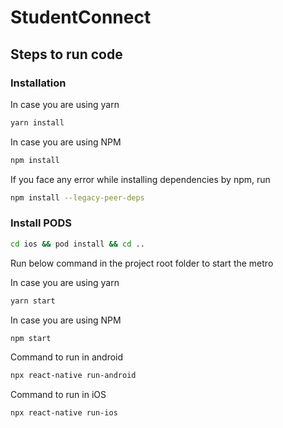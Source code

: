 # StudentConnect

## Steps to run code

### Installation

In case you are using yarn

```sh
yarn install
```
In case you are using NPM

```sh
npm install
```

If you face any error while installing dependencies by npm, run
```sh
npm install --legacy-peer-deps
```
### Install PODS
```sh
cd ios && pod install && cd ..
```

Run below command in the project root folder to start the metro

In case you are using yarn

```sh
yarn start
```
In case you are using NPM

```sh
npm start
```
Command to run in android
```sh
npx react-native run-android
```
Command to run in iOS
```sh
npx react-native run-ios
  ```